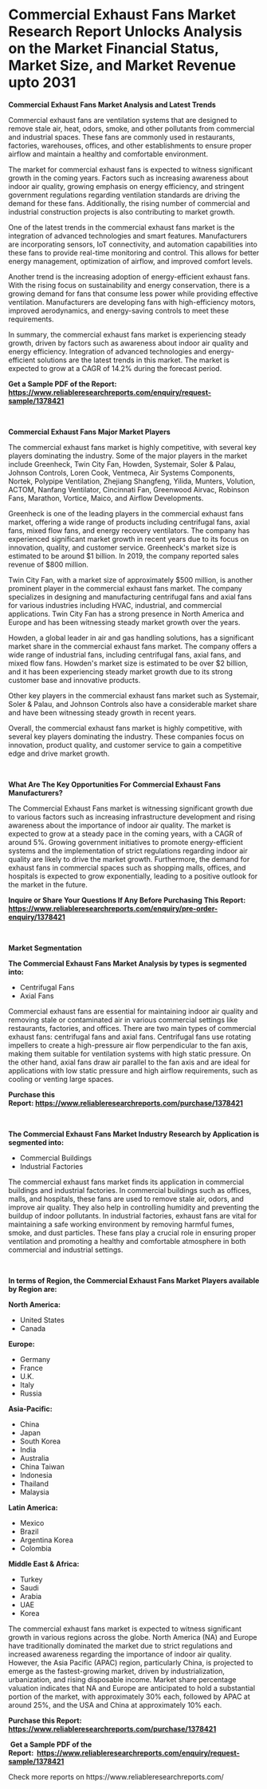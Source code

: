 <p><h1>Commercial Exhaust Fans Market Research Report Unlocks Analysis on the Market Financial Status, Market Size, and Market Revenue upto 2031</h1></p><p><strong>Commercial Exhaust Fans Market Analysis and Latest Trends</strong></p>
<p><p>Commercial exhaust fans are ventilation systems that are designed to remove stale air, heat, odors, smoke, and other pollutants from commercial and industrial spaces. These fans are commonly used in restaurants, factories, warehouses, offices, and other establishments to ensure proper airflow and maintain a healthy and comfortable environment.</p><p>The market for commercial exhaust fans is expected to witness significant growth in the coming years. Factors such as increasing awareness about indoor air quality, growing emphasis on energy efficiency, and stringent government regulations regarding ventilation standards are driving the demand for these fans. Additionally, the rising number of commercial and industrial construction projects is also contributing to market growth.</p><p>One of the latest trends in the commercial exhaust fans market is the integration of advanced technologies and smart features. Manufacturers are incorporating sensors, IoT connectivity, and automation capabilities into these fans to provide real-time monitoring and control. This allows for better energy management, optimization of airflow, and improved comfort levels.</p><p>Another trend is the increasing adoption of energy-efficient exhaust fans. With the rising focus on sustainability and energy conservation, there is a growing demand for fans that consume less power while providing effective ventilation. Manufacturers are developing fans with high-efficiency motors, improved aerodynamics, and energy-saving controls to meet these requirements.</p><p>In summary, the commercial exhaust fans market is experiencing steady growth, driven by factors such as awareness about indoor air quality and energy efficiency. Integration of advanced technologies and energy-efficient solutions are the latest trends in this market. The market is expected to grow at a CAGR of 14.2% during the forecast period.</p></p>
<p><strong>Get a Sample PDF of the Report:&nbsp; <a href="https://www.reliableresearchreports.com/enquiry/request-sample/1378421">https://www.reliableresearchreports.com/enquiry/request-sample/1378421</a></strong></p>
<p>&nbsp;</p>
<p><strong>Commercial Exhaust Fans Major Market Players</strong></p>
<p><p>The commercial exhaust fans market is highly competitive, with several key players dominating the industry. Some of the major players in the market include Greenheck, Twin City Fan, Howden, Systemair, Soler & Palau, Johnson Controls, Loren Cook, Ventmeca, Air Systems Components, Nortek, Polypipe Ventilation, Zhejiang Shangfeng, Yilida, Munters, Volution, ACTOM, Nanfang Ventilator, Cincinnati Fan, Greenwood Airvac, Robinson Fans, Marathon, Vortice, Maico, and Airflow Developments.</p><p>Greenheck is one of the leading players in the commercial exhaust fans market, offering a wide range of products including centrifugal fans, axial fans, mixed flow fans, and energy recovery ventilators. The company has experienced significant market growth in recent years due to its focus on innovation, quality, and customer service. Greenheck's market size is estimated to be around $1 billion. In 2019, the company reported sales revenue of $800 million.</p><p>Twin City Fan, with a market size of approximately $500 million, is another prominent player in the commercial exhaust fans market. The company specializes in designing and manufacturing centrifugal fans and axial fans for various industries including HVAC, industrial, and commercial applications. Twin City Fan has a strong presence in North America and Europe and has been witnessing steady market growth over the years.</p><p>Howden, a global leader in air and gas handling solutions, has a significant market share in the commercial exhaust fans market. The company offers a wide range of industrial fans, including centrifugal fans, axial fans, and mixed flow fans. Howden's market size is estimated to be over $2 billion, and it has been experiencing steady market growth due to its strong customer base and innovative products.</p><p>Other key players in the commercial exhaust fans market such as Systemair, Soler & Palau, and Johnson Controls also have a considerable market share and have been witnessing steady growth in recent years.</p><p>Overall, the commercial exhaust fans market is highly competitive, with several key players dominating the industry. These companies focus on innovation, product quality, and customer service to gain a competitive edge and drive market growth.</p></p>
<p>&nbsp;</p>
<p><strong>What Are The Key Opportunities For Commercial Exhaust Fans Manufacturers?</strong></p>
<p><p>The Commercial Exhaust Fans market is witnessing significant growth due to various factors such as increasing infrastructure development and rising awareness about the importance of indoor air quality. The market is expected to grow at a steady pace in the coming years, with a CAGR of around 5%. Growing government initiatives to promote energy-efficient systems and the implementation of strict regulations regarding indoor air quality are likely to drive the market growth. Furthermore, the demand for exhaust fans in commercial spaces such as shopping malls, offices, and hospitals is expected to grow exponentially, leading to a positive outlook for the market in the future.</p></p>
<p><strong>Inquire or Share Your Questions If Any Before Purchasing This Report: <a href="https://www.reliableresearchreports.com/enquiry/pre-order-enquiry/1378421">https://www.reliableresearchreports.com/enquiry/pre-order-enquiry/1378421</a></strong></p>
<p>&nbsp;</p>
<p><strong>Market Segmentation</strong></p>
<p><strong>The Commercial Exhaust Fans Market Analysis by types is segmented into:</strong></p>
<p><ul><li>Centrifugal Fans</li><li>Axial Fans</li></ul></p>
<p><p>Commercial exhaust fans are essential for maintaining indoor air quality and removing stale or contaminated air in various commercial settings like restaurants, factories, and offices. There are two main types of commercial exhaust fans: centrifugal fans and axial fans. Centrifugal fans use rotating impellers to create a high-pressure air flow perpendicular to the fan axis, making them suitable for ventilation systems with high static pressure. On the other hand, axial fans draw air parallel to the fan axis and are ideal for applications with low static pressure and high airflow requirements, such as cooling or venting large spaces.</p></p>
<p><strong>Purchase this Report:&nbsp;<a href="https://www.reliableresearchreports.com/purchase/1378421">https://www.reliableresearchreports.com/purchase/1378421</a></strong></p>
<p>&nbsp;</p>
<p><strong>The Commercial Exhaust Fans Market Industry Research by Application is segmented into:</strong></p>
<p><ul><li>Commercial Buildings</li><li>Industrial Factories</li></ul></p>
<p><p>The commercial exhaust fans market finds its application in commercial buildings and industrial factories. In commercial buildings such as offices, malls, and hospitals, these fans are used to remove stale air, odors, and improve air quality. They also help in controlling humidity and preventing the buildup of indoor pollutants. In industrial factories, exhaust fans are vital for maintaining a safe working environment by removing harmful fumes, smoke, and dust particles. These fans play a crucial role in ensuring proper ventilation and promoting a healthy and comfortable atmosphere in both commercial and industrial settings.</p></p>
<p>&nbsp;</p>
<p><strong>In terms of Region, the Commercial Exhaust Fans Market Players available by Region are:</strong></p>
<p>
    <p> <strong> North America: </strong>
        <ul>
            <li>United States</li>
            <li>Canada</li>
        </ul>
        </p> 
    <p> <strong> Europe: </strong>
        <ul>
            <li>Germany</li>
            <li>France</li>
            <li>U.K.</li>
            <li>Italy</li>
            <li>Russia</li>
        </ul>
        </p> 
    <p> <strong> Asia-Pacific: </strong>
        <ul>
            <li>China</li>
            <li>Japan</li>
            <li>South Korea</li>
            <li>India</li>
            <li>Australia</li>
            <li>China Taiwan</li>
            <li>Indonesia</li>
            <li>Thailand</li>
            <li>Malaysia</li>
        </ul>
        </p> 
    <p> <strong> Latin America: </strong>
        <ul>
            <li>Mexico</li>
            <li>Brazil</li>
            <li>Argentina Korea</li>
            <li>Colombia</li>
        </ul>
        </p> 
    <p> <strong> Middle East & Africa: </strong>
        <ul>
            <li>Turkey</li>
            <li>Saudi</li>
            <li>Arabia</li>
            <li>UAE</li>
            <li>Korea</li>
        </ul>
    </p>
    </p>
<p><p>The commercial exhaust fans market is expected to witness significant growth in various regions across the globe. North America (NA) and Europe have traditionally dominated the market due to strict regulations and increased awareness regarding the importance of indoor air quality. However, the Asia Pacific (APAC) region, particularly China, is projected to emerge as the fastest-growing market, driven by industrialization, urbanization, and rising disposable income. Market share percentage valuation indicates that NA and Europe are anticipated to hold a substantial portion of the market, with approximately 30% each, followed by APAC at around 25%, and the USA and China at approximately 10% each.</p></p>
<p><strong>Purchase this Report: <a href="https://www.reliableresearchreports.com/purchase/1378421">https://www.reliableresearchreports.com/purchase/1378421</a></strong></p>
<p>&nbsp;<strong>Get a Sample PDF of the Report:&nbsp;&nbsp;<a href="https://www.reliableresearchreports.com/enquiry/request-sample/1378421">https://www.reliableresearchreports.com/enquiry/request-sample/1378421</a></strong></p>
<p><strong></strong></p>
<p>Check more reports on https://www.reliableresearchreports.com/</p>